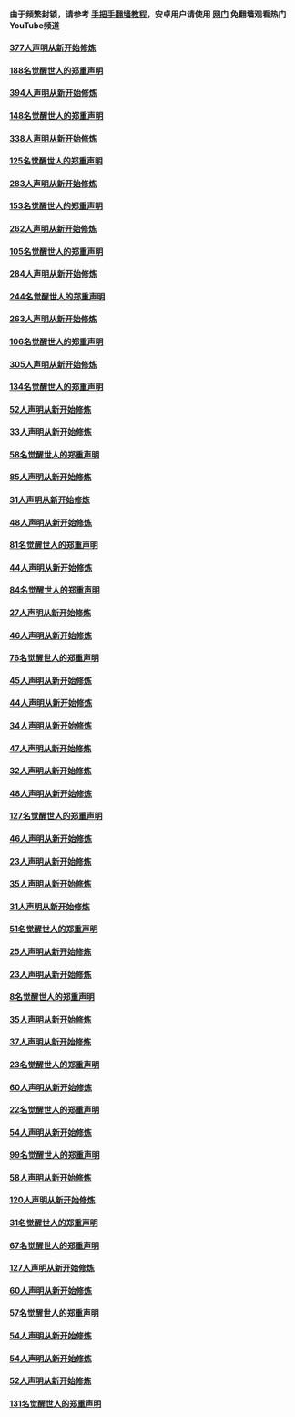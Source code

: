 #### 由于频繁封锁，请参考 [手把手翻墙教程](https://github.com/gfw-breaker/guides/wiki/)，安卓用户请使用 [网门](https://github.com/gfw-breaker/nogfw/blob/master/dl.md?t=05112100) 免翻墙观看热门YouTube频道 

#### [377人声明从新开始修炼](../pages/91/424867.md?t=05112100) 

#### [188名觉醒世人的郑重声明](../pages/91/424866.md?t=05112100) 

#### [394人声明从新开始修炼](../pages/91/423914.md?t=05112100) 

#### [148名觉醒世人的郑重声明](../pages/91/423913.md?t=05112100) 

#### [338人声明从新开始修炼](../pages/91/423540.md?t=05112100) 

#### [125名觉醒世人的郑重声明](../pages/91/423539.md?t=05112100) 

#### [283人声明从新开始修炼](../pages/91/423296.md?t=05112100) 

#### [153名觉醒世人的郑重声明](../pages/91/423295.md?t=05112100) 

#### [262人声明从新开始修炼](../pages/91/423004.md?t=05112100) 

#### [105名觉醒世人的郑重声明](../pages/91/423003.md?t=05112100) 

#### [284人声明从新开始修炼](../pages/91/422707.md?t=05112100) 

#### [244名觉醒世人的郑重声明](../pages/91/422706.md?t=05112100) 

#### [263人声明从新开始修炼](../pages/91/422553.md?t=05112100) 

#### [106名觉醒世人的郑重声明](../pages/91/422552.md?t=05112100) 

#### [305人声明从新开始修炼](../pages/91/422153.md?t=05112100) 

#### [134名觉醒世人的郑重声明](../pages/91/422152.md?t=05112100) 

#### [52人声明从新开始修炼](../pages/91/421846.md?t=05112100) 

#### [33人声明从新开始修炼](../pages/91/421804.md?t=05112100) 

#### [58名觉醒世人的郑重声明](../pages/91/421845.md?t=05112100) 

#### [85人声明从新开始修炼](../pages/91/421769.md?t=05112100) 

#### [31人声明从新开始修炼](../pages/91/421763.md?t=05112100) 

#### [48人声明从新开始修炼](../pages/91/421605.md?t=05112100) 

#### [81名觉醒世人的郑重声明](../pages/91/421656.md?t=05112100) 

#### [44人声明从新开始修炼](../pages/91/421544.md?t=05112100) 

#### [84名觉醒世人的郑重声明](../pages/91/421543.md?t=05112100) 

#### [27人声明从新开始修炼](../pages/91/421465.md?t=05112100) 

#### [46人声明从新开始修炼](../pages/91/421454.md?t=05112100) 

#### [76名觉醒世人的郑重声明](../pages/91/421453.md?t=05112100) 

#### [45人声明从新开始修炼](../pages/91/421452.md?t=05112100) 

#### [44人声明从新开始修炼](../pages/91/421422.md?t=05112100) 

#### [34人声明从新开始修炼](../pages/91/421322.md?t=05112100) 

#### [47人声明从新开始修炼](../pages/91/421264.md?t=05112100) 

#### [32人声明从新开始修炼](../pages/91/421225.md?t=05112100) 

#### [48人声明从新开始修炼](../pages/91/421202.md?t=05112100) 

#### [127名觉醒世人的郑重声明](../pages/91/421224.md?t=05112100) 

#### [46人声明从新开始修炼](../pages/91/421203.md?t=05112100) 

#### [23人声明从新开始修炼](../pages/91/421138.md?t=05112100) 

#### [35人声明从新开始修炼](../pages/91/421122.md?t=05112100) 

#### [31人声明从新开始修炼](../pages/91/421081.md?t=05112100) 

#### [51名觉醒世人的郑重声明](../pages/91/421080.md?t=05112100) 

#### [25人声明从新开始修炼](../pages/91/421020.md?t=05112100) 

#### [23人声明从新开始修炼](../pages/91/420884.md?t=05112100) 

#### [8名觉醒世人的郑重声明](../pages/91/420883.md?t=05112100) 

#### [35人声明从新开始修炼](../pages/91/420809.md?t=05112100) 

#### [37人声明从新开始修炼](../pages/91/420766.md?t=05112100) 

#### [23名觉醒世人的郑重声明](../pages/91/420765.md?t=05112100) 

#### [60人声明从新开始修炼](../pages/91/420727.md?t=05112100) 

#### [22名觉醒世人的郑重声明](../pages/91/420726.md?t=05112100) 

#### [54人声明从新开始修炼](../pages/91/420529.md?t=05112100) 

#### [99名觉醒世人的郑重声明](../pages/91/420528.md?t=05112100) 

#### [58人声明从新开始修炼](../pages/91/420198.md?t=05112100) 

#### [120人声明从新开始修炼](../pages/91/420141.md?t=05112100) 

#### [31名觉醒世人的郑重声明](../pages/91/420197.md?t=05112100) 

#### [67名觉醒世人的郑重声明](../pages/91/420140.md?t=05112100) 

#### [127人声明从新开始修炼](../pages/91/420082.md?t=05112100) 

#### [60人声明从新开始修炼](../pages/91/420081.md?t=05112100) 

#### [57名觉醒世人的郑重声明](../pages/91/420080.md?t=05112100) 

#### [54人声明从新开始修炼](../pages/91/419533.md?t=05112100) 

#### [54人声明从新开始修炼](../pages/91/419532.md?t=05112100) 

#### [52人声明从新开始修炼](../pages/91/419531.md?t=05112100) 

#### [131名觉醒世人的郑重声明](../pages/91/419530.md?t=05112100) 

